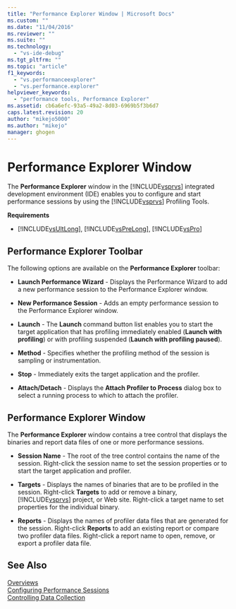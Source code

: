 ```yaml
---
title: "Performance Explorer Window | Microsoft Docs"
ms.custom: ""
ms.date: "11/04/2016"
ms.reviewer: ""
ms.suite: ""
ms.technology: 
  - "vs-ide-debug"
ms.tgt_pltfrm: ""
ms.topic: "article"
f1_keywords: 
  - "vs.performanceexplorer"
  - "vs.performance.explorer"
helpviewer_keywords: 
  - "performance tools, Performance Explorer"
ms.assetid: cb6a6efc-93a5-49a2-8d03-6969b5f3b6d7
caps.latest.revision: 20
author: "mikejo5000"
ms.author: "mikejo"
manager: ghogen
---
```

# Performance Explorer Window
The **Performance Explorer** window in the [!INCLUDE[vsprvs](../code-quality/includes/vsprvs_md.md)] integrated development environment (IDE) enables you to configure and start performance sessions by using the [!INCLUDE[vsprvs](../code-quality/includes/vsprvs_md.md)] Profiling Tools.  
  
 **Requirements**  
  
-   [!INCLUDE[vsUltLong](../code-quality/includes/vsultlong_md.md)], [!INCLUDE[vsPreLong](../code-quality/includes/vsprelong_md.md)], [!INCLUDE[vsPro](../code-quality/includes/vspro_md.md)]  
  
## Performance Explorer Toolbar  
 The following options are available on the **Performance Explorer** toolbar:  
  
-   **Launch Performance Wizard** - Displays the Performance Wizard to add a new performance session to the Performance Explorer window.  
  
-   **New Performance Session** - Adds an empty performance session to the Performance Explorer window.  
  
-   **Launch** - The **Launch** command button list enables you to start the target application that has profiling immediately enabled (**Launch with profiling**) or with profiling suspended (**Launch with profiling paused**).  
  
-   **Method** - Specifies whether the profiling method of the session is sampling or instrumentation.  
  
-   **Stop** - Immediately exits the target application and the profiler.  
  
-   **Attach/Detach** - Displays the **Attach Profiler to Process** dialog box to select a running process to which to attach the profiler.  
  
## Performance Explorer Window  
 The **Performance Explorer** window contains a tree control that displays the binaries and report data files of one or more performance sessions.  
  
-   **Session Name** - The root of the tree control contains the name of the session. Right-click the session name to set the session properties or to start the target application and profiler.  
  
-   **Targets** - Displays the names of binaries that are to be profiled in the session. Right-click **Targets** to add or remove a binary, [!INCLUDE[vsprvs](../code-quality/includes/vsprvs_md.md)] project, or Web site. Right-click a target name to set properties for the individual binary.  
  
-   **Reports** - Displays the names of profiler data files that are generated for the session. Right-click **Reports** to add an existing report or compare two profiler data files. Right-click a report name to open, remove, or export a profiler data file.  
  
## See Also  
 [Overviews](../profiling/overviews-performance-tools.md)   
 [Configuring Performance Sessions](../profiling/configuring-performance-sessions.md)   
 [Controlling Data Collection](../profiling/controlling-data-collection.md)